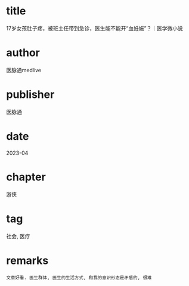 # title
17岁女孩肚子疼，被班主任带到急诊，医生能不能开“血妊娠”？｜医学微小说

# author
医脉通medlive

# publisher
医脉通

# date
2023-04

# chapter
游侠

# tag
社会, 医疗

# remarks
`文章好看. 医生群体, 医生的生活方式, 和我的意识形态是矛盾的, 很难`

